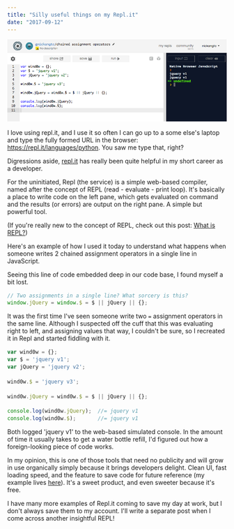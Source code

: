 ```yaml
---
title: "Silly useful things on my Repl.it"
date: "2017-09-12"
---
```


![screenshot of a repl.it document](images/Screen-Shot-2017-09-12-at-7.04.18-PM.png)

I love using repl.it, and I use it so often I can go up to a some else's laptop and type the fully formed URL in the browser: https://repl.it/languages/python. You saw me type that, right?

Digressions aside, [repl.it](https://repl.it) has really been quite helpful in my short career as a developer.

For the uninitiated, Repl (the service) is a simple web-based compiler, named after the concept of REPL (read - evaluate - print loop). It's basically a place to write code on the left pane, which gets evaluated on command and the results (or errors) are output on the right pane. A simple but powerful tool.

(If you're really new to the concept of REPL, check out this post: [What is REPL?](/2020-01-06-what-is-repl/))

Here's an example of how I used it today to understand what happens when someone writes 2 chained assignment operators in a single line in JavaScript.

Seeing this line of code embedded deep in our code base, I found myself a bit lost.

```js
// Two assignments in a single line? What sorcery is this?
window.jQuery = window.$ = $ || jQuery || {};
```

It was the first time I've seen someone write two `=` assignment operators in the same line. Although I suspected off the cuff that this was evaluating right to left, and assigning values that way, I couldn't be sure, so I recreated it in Repl and started fiddling with it.

```js
var wind0w = {};
var $ = 'jquery v1';
var jQuery = 'jquery v2';

wind0w.$ = 'jquery v3';

wind0w.jQuery = wind0w.$ = $ || jQuery || {};

console.log(wind0w.jQuery);  //= jquery v1
console.log(wind0w.$);       //= jquery v1
```

Both logged 'jquery v1' to the web-based simulated console. In the amount of time it usually takes to get a water bottle refill, I'd figured out how a foreign-looking piece of code works.

In my opinion, this is one of those tools that need no publicity and will grow in use organically simply because it brings developers delight. Clean UI, fast loading speed, and the feature to save code for future reference (my example lives [here](https://repl.it/Ky7p/2)). It's a sweet product, and even sweeter because it's free.

I have many more examples of Repl.it coming to save my day at work, but I don't always save them to my account. I'll write a separate post when I come across another insightful REPL!
